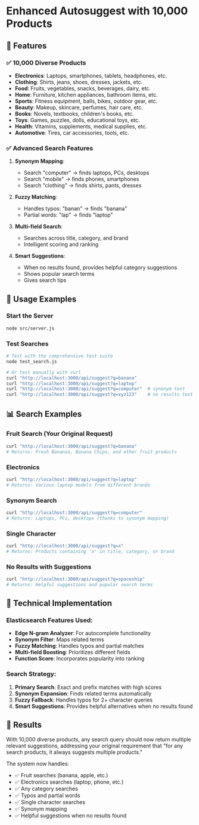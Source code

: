 # Enhanced Autosuggest with 10,000 Products

## 🚀 Features

### ✅ **10,000 Diverse Products**
- **Electronics**: Laptops, smartphones, tablets, headphones, etc.
- **Clothing**: Shirts, jeans, shoes, dresses, jackets, etc.
- **Food**: Fruits, vegetables, snacks, beverages, dairy, etc.
- **Home**: Furniture, kitchen appliances, bathroom items, etc.
- **Sports**: Fitness equipment, balls, bikes, outdoor gear, etc.
- **Beauty**: Makeup, skincare, perfumes, hair care, etc.
- **Books**: Novels, textbooks, children's books, etc.
- **Toys**: Games, puzzles, dolls, educational toys, etc.
- **Health**: Vitamins, supplements, medical supplies, etc.
- **Automotive**: Tires, car accessories, tools, etc.

### ✅ **Advanced Search Features**

1. **Synonym Mapping**: 
   - Search "computer" → finds laptops, PCs, desktops
   - Search "mobile" → finds phones, smartphones
   - Search "clothing" → finds shirts, pants, dresses

2. **Fuzzy Matching**: 
   - Handles typos: "banan" → finds "banana"
   - Partial words: "lap" → finds "laptop"

3. **Multi-field Search**:
   - Searches across title, category, and brand
   - Intelligent scoring and ranking

4. **Smart Suggestions**:
   - When no results found, provides helpful category suggestions
   - Shows popular search terms
   - Gives search tips

## 🎯 Usage Examples

### Start the Server
```bash
node src/server.js
```

### Test Searches
```bash
# Test with the comprehensive test suite
node test_search.js

# Or test manually with curl
curl "http://localhost:3000/api/suggest?q=banana"
curl "http://localhost:3000/api/suggest?q=laptop" 
curl "http://localhost:3000/api/suggest?q=computer"  # synonym test
curl "http://localhost:3000/api/suggest?q=xyz123"    # no results test
```

## 📊 Search Examples

### Fruit Search (Your Original Request)
```bash
curl "http://localhost:3000/api/suggest?q=banana"
# Returns: Fresh Bananas, Banana Chips, and other fruit products
```

### Electronics
```bash
curl "http://localhost:3000/api/suggest?q=laptop"
# Returns: Various laptop models from different brands
```

### Synonym Search
```bash
curl "http://localhost:3000/api/suggest?q=computer"
# Returns: Laptops, PCs, desktops (thanks to synonym mapping)
```

### Single Character
```bash
curl "http://localhost:3000/api/suggest?q=x"
# Returns: Products containing 'x' in title, category, or brand
```

### No Results with Suggestions
```bash
curl "http://localhost:3000/api/suggest?q=spaceship"
# Returns: Helpful suggestions and popular search terms
```

## 🔧 Technical Implementation

### Elasticsearch Features Used:
- **Edge N-gram Analyzer**: For autocomplete functionality
- **Synonym Filter**: Maps related terms
- **Fuzzy Matching**: Handles typos and partial matches
- **Multi-field Boosting**: Prioritizes different fields
- **Function Score**: Incorporates popularity into ranking

### Search Strategy:
1. **Primary Search**: Exact and prefix matches with high scores
2. **Synonym Expansion**: Finds related terms automatically  
3. **Fuzzy Fallback**: Handles typos for 2+ character queries
4. **Smart Suggestions**: Provides helpful alternatives when no results found

## 🎉 Results

With 10,000 diverse products, any search query should now return multiple relevant suggestions, addressing your original requirement that "for any search products, it always suggests multiple products."

The system now handles:
- ✅ Fruit searches (banana, apple, etc.)
- ✅ Electronics searches (laptop, phone, etc.) 
- ✅ Any category searches
- ✅ Typos and partial words
- ✅ Single character searches
- ✅ Synonym mapping
- ✅ Helpful suggestions when no results found
